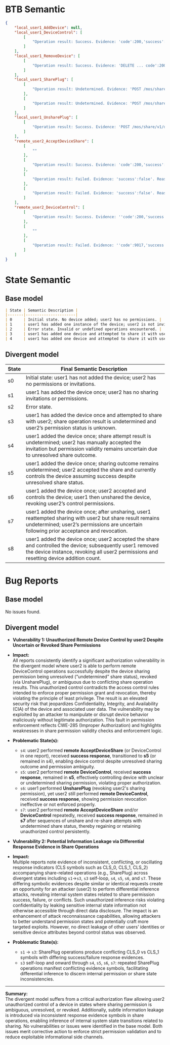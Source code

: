 # BTB Semantic
```json
{
    "local_user1_AddDevice": null,
    "local_user1_DeviceControl": [
        [
            "Operation result: Success. Evidence: 'code':200,'success':true. Reason: Majority consensus confirms that the HTTP PUT responses carried code 200 and success true flags, objectively validating the device control commands were accepted and executed successfully."
        ]
    ],
    "local_user1_RemoveDevice": [
        [
            "Operation result: Success. Evidence: 'DELETE ... code':200,'success':true'. Reason: The HTTP DELETE request consistently returned code 200 with success:true in the payload, confirming device removal was accepted and completed successfully."
        ]
    ],
    "local_user1_SharePlug": [
        [
            "Operation result: Undetermined. Evidence: 'POST /mos/share/v1/devices HTTP 200 success:true'; 'HTTP code: 200, success: true'; 'HTTP 200', 'success':true'; 'code':200,'success':true'; 'POST /mos/share/v1/devices code:200 success:true'. Reason: Majority consensus cannot be reached on the operation result due to conflicting reports: various evidences demonstrate successful HTTP 200 responses with success:true confirming share operation success, while counter-evidences show success:false indicating failure. The evidences for success and failure directly oppose each other, creating an unresolved conflict on the share plug operation outcome."
        ],
        [
            "Operation result: Undetermined. Evidence: 'POST /mos/share/v1/devices success:false'; 'HTTP success:false' with abnormal code; 'success':false'; 'success':false' in POST /mos/share/v1/devices'; 'POST /mos/share/v1/devices success:false'. Reason: The presence of multiple verbatim indications of failure via success:false responses from POST requests to /mos/share/v1/devices contrasts with the success:true evidences in another entry. As this entry uniformly indicates failure with no shared evidence in the opposite direction, but conflicts with the other entry, the integrated verdict cannot be established as successful or failed solely on one side's evidence."
        ]
    ],
    "local_user1_UnsharePlug": [
        [
            "Operation result: Success. Evidence: 'POST /mos/share/v1/devices/cancel' with code:200, success:true'. Reason: HTTP 200 response status combined with success:true flag in the payload from the share cancel endpoint uniformly confirms that the UnsharePlug action completed successfully."
        ]
    ],
    "remote_user2_AcceptDeviceShare": [
        [
            ""
        ],
        [
            "Operation result: Success. Evidence: 'code':200,'success':true'. Reason: Majority consensus confirms HTTP 200 status with success=true explicitly verifies the remote device share acceptance succeeded."
        ],
        [
            "Operation result: Failed. Evidence: 'success':false'. Reason: Consensus shows explicit failure marked by 'success':false in the payload signifying rejection of the remote device share acceptance."
        ],
        [
            "Operation result: Failed. Evidence: 'success':false'. Reason: Uniform agreement on failure status indicated by 'success':false confirms the device share acceptance attempt was unsuccessful."
        ]
    ],
    "remote_user2_DeviceControl": [
        [
            "Operation result: Success. Evidence: ''code':200,'success':true'; ''code':200,'success':true' in HTTP PUT response'. Reason: HTTP 200 status with success:true in HTTP PUT response confirms device control command acceptance and successful property setting, supported by matching MQTT state updates."
        ],
        [
            ""
        ],
        [
            "Operation result: Failed. Evidence: ''code':9017,'success':false'; ''code':9017,'success':false' in HTTP PUT response'. Reason: Explicit error code 9017 combined with success:false in HTTP PUT response provides clear indication of device control failure."
        ]
    ]
}
```

# State Semantic
## Base model
```markdown
| State | Semantic Description |
|-------|----------------------|
| 0     | Initial state. No device added; user2 has no permissions. |
| 1     | user1 has added one instance of the device; user2 is not invited and has no sharing or control permissions. |
| 2     | Error state. Invalid or undefined operations encountered. |
| 3     | user1 has added one device and attempted to share it with user2; the share operation outcome is unresolved due to conflicting evidence, so user2’s permission status is indeterminate. |
| 4     | user1 has added one device and attempted to share it with user2; user2 manually accepted the share invitation, but actual permission grant is unclear due to the unresolved share operation result. |
```

## Divergent model
| State | Final Semantic Description |
|-------|----------------------------|
| s0    | Initial state: user1 has not added the device; user2 has no permissions or invitations. |
| s1    | user1 has added the device once; user2 has no sharing invitations or permissions. |
| s2    | Error state. |
| s3    | user1 has added the device once and attempted to share with user2; share operation result is undetermined and user2’s permission status is unknown. |
| s4    | user1 added the device once; share attempt result is undetermined; user2 has manually accepted the invitation but permission validity remains uncertain due to unresolved share outcome. |
| s5    | user1 added the device once; sharing outcome remains undetermined; user2 accepted the share and currently controls the device assuming success despite unresolved share status. |
| s6    | user1 added the device once; user2 accepted and controls the device; user1 then unshared the device, revoking user2’s control permissions. |
| s7    | user1 added the device once; after unsharing, user1 reattempted sharing with user2 but share result remains undetermined; user2’s permissions are uncertain following prior acceptance and revocation. |
| s8    | user1 added the device once; user2 accepted the share and controlled the device; subsequently user1 removed the device instance, revoking all user2 permissions and resetting device addition count. |

# Bug Reports
## Base model
No issues found.

## Divergent model
* **Vulnerability 1: Unauthorized Remote Device Control by user2 Despite Uncertain or Revoked Share Permissions**  
* **Impact:**  
  All reports consistently identify a significant authorization vulnerability in the divergent model where user2 is able to perform remote DeviceControl operations successfully despite the device sharing permission being unresolved (“undetermined” share status), revoked (via UnsharePlug), or ambiguous due to conflicting share operation results. This unauthorized control contradicts the access control rules intended to enforce proper permission grant and revocation, thereby violating the principle of least privilege. The result is an elevated security risk that jeopardizes Confidentiality, Integrity, and Availability (CIA) of the device and associated user data. The vulnerability may be exploited by an attacker to manipulate or disrupt device behavior maliciously without legitimate authorization. This fault in permission enforcement reflects CWE-285 (Improper Authorization) and highlights weaknesses in share permission validity checks and enforcement logic.

* **Problematic State(s):**  
  * `s4`: user2 performed **remote AcceptDeviceShare** (or DeviceControl in one report), received **success response**, transitioned to **s5** (or remained in s4), enabling device control despite unresolved sharing outcome and permission ambiguity.  
  * `s5`: user2 performed **remote DeviceControl**, received **success response**, remained in **s5**, effectively controlling device with unclear or undetermined sharing permission, violating proper authorization.  
  * `s6`: user1 performed **UnsharePlug** (revoking user2's sharing permission), yet user2 still performed **remote DeviceControl**, received **success response**, showing permission revocation ineffective or not enforced properly.  
  * `s7`: user2 performed **remote AcceptDeviceShare** and/or **DeviceControl** repeatedly, received **success response**, remained in **s7** after sequences of unshare and re-share attempts with undetermined share status, thereby regaining or retaining unauthorized control persistently.

* **Vulnerability 2: Potential Information Leakage via Differential Response Evidence in Share Operations**  
* **Impact:**  
  Multiple reports note evidence of inconsistent, conflicting, or oscillating response indicators (CLS symbols such as CLS_0, CLS_1, CLS_2) accompanying share-related operations (e.g., SharePlug) across divergent states including `s1`→`s3`, `s3` self-loop, `s4`, `s5`, `s6`, and `s7`. These differing symbolic evidences despite similar or identical requests create an opportunity for an attacker (user2) to perform differential inference attacks, revealing internal system states related to share permission success, failure, or conflicts. Such unauthorized inference risks violating confidentiality by leaking sensitive internal state information not otherwise accessible through direct data disclosure. The impact is an enhancement of attack reconnaissance capabilities, allowing attackers to better understand permission states and potentially craft more targeted exploits. However, no direct leakage of other users’ identities or sensitive device attributes beyond control status was observed.

* **Problematic State(s):**  
  * `s1` → `s3`: SharePlug operations produce conflicting CLS_0 vs CLS_1 symbols with differing success/failure response evidences.  
  * `s3` self-loop and onward through `s4`, `s5`, `s6`, `s7`: repeated SharePlug operations manifest conflicting evidence symbols, facilitating differential inference to discern internal permission or share state inconsistencies.

---

**Summary:**  
The divergent model suffers from a critical authorization flaw allowing user2 unauthorized control of a device in states where sharing permission is ambiguous, unresolved, or revoked. Additionally, subtle information leakage is introduced via inconsistent response evidence symbols in share operations, enabling inference of internal system state transitions related to sharing. No vulnerabilities or issues were identified in the base model. Both issues merit corrective action to enforce strict permission validation and to reduce exploitable informational side channels.